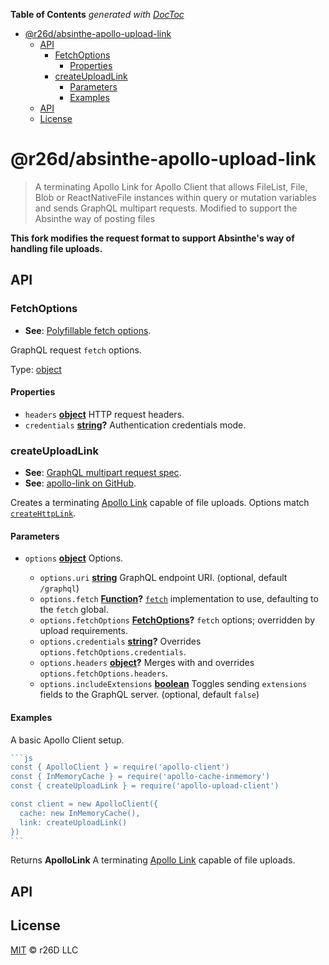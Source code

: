 <!-- START doctoc generated TOC please keep comment here to allow auto update -->
<!-- DON'T EDIT THIS SECTION, INSTEAD RE-RUN doctoc TO UPDATE -->
**Table of Contents**  *generated with [DocToc](https://github.com/thlorenz/doctoc)*

- [@r26d/absinthe-apollo-upload-link](#r26dabsinthe-apollo-upload-link)
  - [API](#api)
    - [FetchOptions](#fetchoptions)
      - [Properties](#properties)
    - [createUploadLink](#createuploadlink)
      - [Parameters](#parameters)
      - [Examples](#examples)
  - [API](#api-1)
  - [License](#license)

<!-- END doctoc generated TOC please keep comment here to allow auto update -->

# @r26d/absinthe-apollo-upload-link

> A terminating Apollo Link for Apollo Client that allows FileList, File, Blob or ReactNativeFile instances within query or mutation variables and sends GraphQL multipart requests. Modified to support the Absinthe way of posting files

**This fork modifies the request format to support Absinthe's way of handling file uploads.**

## API

<!-- Generated by documentation.js. Update this documentation by updating the source code. -->

### FetchOptions

*   **See**: [Polyfillable fetch options](https://github.github.io/fetch#options).

GraphQL request `fetch` options.

Type: [object](https://developer.mozilla.org/docs/Web/JavaScript/Reference/Global_Objects/Object)

#### Properties

*   `headers` **[object](https://developer.mozilla.org/docs/Web/JavaScript/Reference/Global_Objects/Object)** HTTP request headers.
*   `credentials` **[string](https://developer.mozilla.org/docs/Web/JavaScript/Reference/Global_Objects/String)?** Authentication credentials mode.

### createUploadLink

*   **See**: [GraphQL multipart request spec](https://github.com/jaydenseric/graphql-multipart-request-spec).
*   **See**: [apollo-link on GitHub](https://github.com/apollographql/apollo-link).

Creates a terminating [Apollo Link](https://apollographql.com/docs/link)
capable of file uploads. Options match [`createHttpLink`](https://apollographql.com/docs/link/links/http#options).

#### Parameters

*   `options` **[object](https://developer.mozilla.org/docs/Web/JavaScript/Reference/Global_Objects/Object)** Options.

    *   `options.uri` **[string](https://developer.mozilla.org/docs/Web/JavaScript/Reference/Global_Objects/String)** GraphQL endpoint URI. (optional, default `/graphql`)
    *   `options.fetch` **[Function](https://developer.mozilla.org/docs/Web/JavaScript/Reference/Statements/function)?** [`fetch`](https://fetch.spec.whatwg.org) implementation to use, defaulting to the `fetch` global.
    *   `options.fetchOptions` **[FetchOptions](#fetchoptions)?** `fetch` options; overridden by upload requirements.
    *   `options.credentials` **[string](https://developer.mozilla.org/docs/Web/JavaScript/Reference/Global_Objects/String)?** Overrides `options.fetchOptions.credentials`.
    *   `options.headers` **[object](https://developer.mozilla.org/docs/Web/JavaScript/Reference/Global_Objects/Object)?** Merges with and overrides `options.fetchOptions.headers`.
    *   `options.includeExtensions` **[boolean](https://developer.mozilla.org/docs/Web/JavaScript/Reference/Global_Objects/Boolean)** Toggles sending `extensions` fields to the GraphQL server. (optional, default `false`)

#### Examples

A basic Apollo Client setup.

````javascript
```js
const { ApolloClient } = require('apollo-client')
const { InMemoryCache } = require('apollo-cache-inmemory')
const { createUploadLink } = require('apollo-upload-client')

const client = new ApolloClient({
  cache: new InMemoryCache(),
  link: createUploadLink()
})
```
````

Returns **ApolloLink** A terminating [Apollo Link](https://apollographql.com/docs/link) capable of file uploads.

## API

## License

[MIT](LICENSE.txt) :copyright:  r26D LLC
